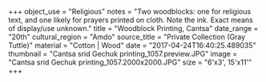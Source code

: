 +++
object_use = "Religious"
notes = "Two woodblocks: one for religious text, and one likely for prayers printed on cloth. Note the ink. Exact means of display/use unknown."
title = "Woodblock Printing, Cantsa"
date_range = "20th"
cultural_region = "Amdo"
source_title = "Private Collection (Gray Tuttle)"
material = "Cotton | Wood"
date = "2017-04-24T16:40:25.489035"
thumbnail = "Cantsa srid Gechuk printing_1057.preview.JPG"
image = "Cantsa srid Gechuk printing_1057.2000x2000.JPG"
size = "6'x3', 15'x11'"
+++
